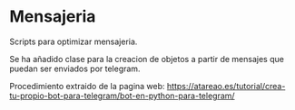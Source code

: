 # Mensajeria
Scripts para optimizar mensajeria.

Se ha añadido clase para la creacion de objetos a partir de mensajes que puedan ser enviados por telegram.


Procedimiento extraido de la pagina web: https://atareao.es/tutorial/crea-tu-propio-bot-para-telegram/bot-en-python-para-telegram/